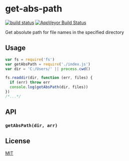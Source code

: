 # get-abs-path

[![build status](http://img.shields.io/travis/Balou9/get-abs-path.svg?style=flat)](http://travis-ci.org/Balou9/get-abs-path) [![AppVeyor Build Status](https://ci.appveyor.com/api/projects/status/github/Balou9/get-abs-path?branch=master&svg=true)](https://ci.appveyor.com/project/Balou9/get-abs-path)

Get absolute path for file names in the specified directory 

## Usage

``` js
var fs = require('fs')
var getAbsPath = require('./index.js')
var dir = 'C:/Users/' || process.cwd()

fs.readdir(dir, function (err, files) {
  if (err) throw err
  console.log(getAbsPath(dir, files))
})
/*...*/
```
## API

### `getAbsPath(dir, arr)`


## License

[MIT](./license.md)

